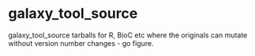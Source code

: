 galaxy_tool_source
==================

galaxy_tool_source tarballs for R, BioC etc where the originals can mutate without version number changes - go figure.
